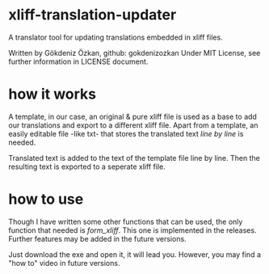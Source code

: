 # xliff-translation-updater
A translator tool for updating translations embedded in xliff files.

Written by Gökdeniz Özkan, github: gokdenizozkan
Under MIT License, see further information in LICENSE document.

# how it works
A template, in our case, an original & pure xliff file is used as a base to add our translations and export to a different xliff file.
Apart from a template, an easily editable file -like txt- that stores the translated text *line by line* is needed.

Translated text is added to the text of the template file line by line.
Then the resulting text is exported to a seperate xliff file.

# how to use
Though I have written some other functions that can be used, the only function that needed is *form_xliff*.
This one is implemented in the releases. Further features may be added in the future versions.

Just download the exe and open it, it will lead you.
However, you may find a "how to" video in future versions.

